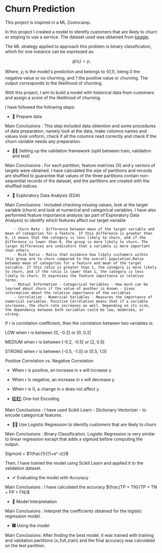 # Churn Prediction

This project is inspired in a ML Zoomcamp.

In this project I created a model to identify customers that are likely to churn or stoping to use a service. The dataset used was obtained from [kaggle](https://www.kaggle.com/datasets/blastchar/telco-customer-churn).

The ML strategy applied to approach this problem is binary classification, which for one instance can be expressed as:

$$g(x_i)=y_i$$

Where, $y_i$ is the model's prediction and belongs to {0,1}, being 0 the negative value or no churning, and 1 the positive value or churning. The output corresponds to the likelihood of churning.

With this project, I aim to build a model with historical data from customers and assign a score of the likelihood of churning.

I have followed the following steps:

* 👀 Prepare data

Main Conclusions : This step included data obtention and some procedures of data preparation, namely look at the data, make columns names and values look uniform, check if all the columns read correctly and check if the churn variable needs any preparation.

* 🐱‍👤 Setting up the validation framework (split between train, validation and test)

Main Conclusions : For each partition, feature matrices (X) and y vectors of targets were obtained. I have calculated the size of partitions and records are shuffled to guarantee that values of the three partitions contain non-sequential records of the dataset, and the partitions are created with the shuffled indices.

* 🌲 Exploratory Data Analysis (EDA)

Main Conclusions : Included checking missing values, look at the target variable (churn) and look at numerical and categorical variables. I have also performed feature importance analysis (as part of Exploratory Data Analysis) to identify which features affect our target variable

        - Churn Rate - Difference between mean of the target variable and mean of categories for a feature. If this difference is greater than 0, it means that the category is less likely to churn, and if the difference is lower than 0, the group is more likely to churn. The larger differences are indicators that a variable is more important than others.
        - Risk Ratio - Ratio that evidence how likely customers within this group are to churn compared to the overall population.Ratio between mean of categories for a feature and mean of the target variable. If this ratio is greater than 1, the category is more likely to churn, and if the ratio is lower than 1, the category is less likely to churn. It expresses the feature importance in relative terms.
        - Mutual Information - Categorical Variables - How much can be learned about churn if the value of another is known - Gives information about the relative importance of the variables
        - Correlation - Numerical Variables - Measures the importance of numerical variables. Positive Correlation means that if a variable increases, the churn rate increases as well. Depending on its size, the dependency between both variables could be low, moderate, or strong.

If r is correlation coefficient, then the correlation between two variables is:

LOW when r is between [0, -0.2[ or [0, 0.2[

MEDIUM when r is between [-0.2, -0.5[ or [2, 0.5[

STRONG when r is between [-0.5, -1.0] or [0.5, 1.0]

Positive Correlation vs. Negative Correlation

* When r is positive, an increase in x will increase y.
* When r is negative, an increase in x will decrease y.
* When r is 0, a change in x does not affect y.

* 0️⃣1️⃣ One-hot Encoding

Main Conclusions : I have used Scikit Learn - Dictionary Vectorizer - to encode categorical features.

* 👩‍💻 Use Logistic Regression to identify customers that are likely to churn

 Main Conclusions : Binary Classification. Logistic Regression is very similar to linear regression except that adds a sigmoid before computing the output.

 Sigmoid = $1\frac{1}{(1+e^-z)}$ 

Then, I have trained the model using Scikit Learn and applied it to the validation dataset.

* ✔ Evaluating the model with Accuracy

 Main Conclusions : I have calculated the accuracy $\frac{TP + TN}{TP + TN + FP + FN}$

* 🔎 Model Interpretation

Main Conclusions : Interpret the coefficients obtained for the logistic regression model.

* 🎆 Using the model

Main Conclusions: After finding the best model, it was trained with training and validation partitions (x_full_train) and the final accuracy was calculated on the test partition.


